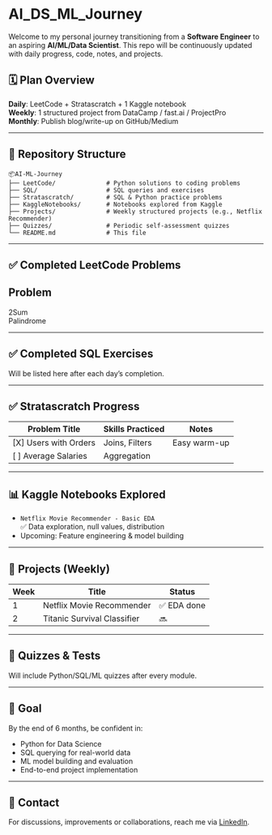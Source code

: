 # AI_DS_ML_Journey

Welcome to my personal journey transitioning from a **Software Engineer** to an aspiring **AI/ML/Data Scientist**. This repo will be continuously updated with daily progress, code, notes, and projects.

## 🗓️ Plan Overview
**Daily**: LeetCode + Stratascratch + 1 Kaggle notebook  
**Weekly**: 1 structured project from DataCamp / fast.ai / ProjectPro  
**Monthly**: Publish blog/write-up on GitHub/Medium

---

## 📁 Repository Structure
```
📦AI-ML-Journey
├── LeetCode/              # Python solutions to coding problems
├── SQL/                   # SQL queries and exercises
├── Stratascratch/         # SQL & Python practice problems
├── KaggleNotebooks/       # Notebooks explored from Kaggle
├── Projects/              # Weekly structured projects (e.g., Netflix Recommender)
├── Quizzes/               # Periodic self-assessment quizzes
└── README.md              # This file
```

---

## ✅ Completed LeetCode Problems
Problem      
--------------
2Sum         
Palindrome   

---

## ✅ Completed SQL Exercises
Will be listed here after each day’s completion.

---

## ✅ Stratascratch Progress
| Problem Title             | Skills Practiced   | Notes       |
|--------------------------|--------------------|-------------|
| [X] Users with Orders     | Joins, Filters     | Easy warm-up|
| [ ] Average Salaries      | Aggregation        |             |

---

## 📊 Kaggle Notebooks Explored
- `Netflix Movie Recommender - Basic EDA`  
  ✅ Data exploration, null values, distribution
- Upcoming: Feature engineering & model building

---

## 🔧 Projects (Weekly)
| Week | Title                            | Status  |
|------|----------------------------------|---------|
| 1    | Netflix Movie Recommender        | ✅ EDA done|
| 2    | Titanic Survival Classifier      | 🔜        |

---

## 🧪 Quizzes & Tests
Will include Python/SQL/ML quizzes after every module.

---

## 🏁 Goal
By the end of 6 months, be confident in:
- Python for Data Science
- SQL querying for real-world data
- ML model building and evaluation
- End-to-end project implementation

---

## 🧵 Contact
For discussions, improvements or collaborations, reach me via [LinkedIn](https://www.linkedin.com/in/shridhar-bhandar/).

